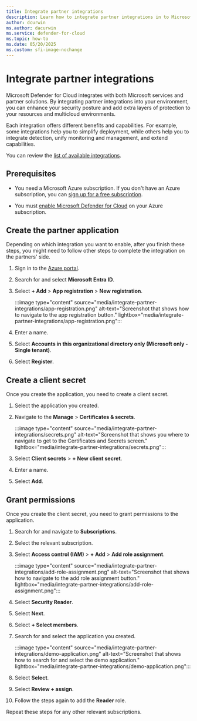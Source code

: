 ```yaml
---
title: Integrate partner integrations
description: Learn how to integrate partner integrations in to Microsoft Defender for Cloud.
author: dcurwin
ms.author: dacurwin
ms.service: defender-for-cloud
ms.topic: how-to
ms.date: 05/20/2025
ms.custom: sfi-image-nochange
---
```


# Integrate partner integrations

Microsoft Defender for Cloud integrates with both Microsoft services and partner solutions. By integrating partner integrations into your environment, you can enhance your security posture and add extra layers of protection to your resources and multicloud environments.

Each integration offers different benefits and capabilities. For example, some integrations help you to simplify deployment, while others help you to integrate detection, unify monitoring and management, and extend capabilities.

You can review the [list of available integrations](partner-integrations.md).

## Prerequisites

- You need a Microsoft Azure subscription. If you don't have an Azure subscription, you can [sign up for a free subscription](https://azure.microsoft.com/pricing/free-trial/).

- You must [enable Microsoft Defender for Cloud](get-started.md#enable-defender-for-cloud-on-your-azure-subscription) on your Azure subscription.

## Create the partner application

Depending on which integration you want to enable, after you finish these steps, you might need to follow other steps to complete the integration on the partners' side.

1. Sign in to the [Azure portal](https://portal.azure.com/).

1. Search for and select **Microsoft Entra ID**.

1. Select **+ Add** > **App registration** > **New registration**.

    :::image type="content" source="media/integrate-partner-integrations/app-registration.png" alt-text="Screenshot that shows  how to navigate to the app registration button." lightbox="media/integrate-partner-integrations/app-registration.png":::

1. Enter a name.

1. Select **Accounts in this organizational directory only (Microsoft only - Single tenant)**.

1. Select **Register**.

## Create a client secret

Once you create the application, you need to create a client secret.

1. Select the application you created.

1. Navigate to the **Manage** > **Certificates & secrets**.

    :::image type="content" source="media/integrate-partner-integrations/secrets.png" alt-text="Screenshot that shows you where to navigate to get to the Certificates and Secrets screen." lightbox="media/integrate-partner-integrations/secrets.png":::

1. Select **Client secrets** > **+ New client secret**.

1. Enter a name.

1. Select **Add**.

## Grant permissions

Once you create the client secret, you need to grant permissions to the application.

1. Search for and navigate to **Subscriptions**.

1. Select the relevant subscription.

1. Select **Access control (IAM)** > **+ Add** > **Add role assignment**.

    :::image type="content" source="media/integrate-partner-integrations/add-role-assignment.png" alt-text="Screenshot that shows how to navigate to the add role assignment button." lightbox="media/integrate-partner-integrations/add-role-assignment.png":::

1. Select **Security Reader**.

1. Select **Next**.

1. Select **+ Select members**.

1. Search for and select the application you created.

    :::image type="content" source="media/integrate-partner-integrations/demo-application.png" alt-text="Screenshot that shows how to search for and select the demo application." lightbox="media/integrate-partner-integrations/demo-application.png":::

1. Select **Select**.

1. Select **Review + assign**.

1. Follow the steps again to add the **Reader** role.

Repeat these steps for any other relevant subscriptions.
